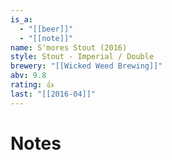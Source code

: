 ```yaml
---
is_a:
  - "[[beer]]"
  - "[[note]]"
name: S'mores Stout (2016)
style: Stout - Imperial / Double
brewery: "[[Wicked Weed Brewing]]"
abv: 9.8
rating: 👍
last: "[[2016-04]]"
---
```

# Notes

